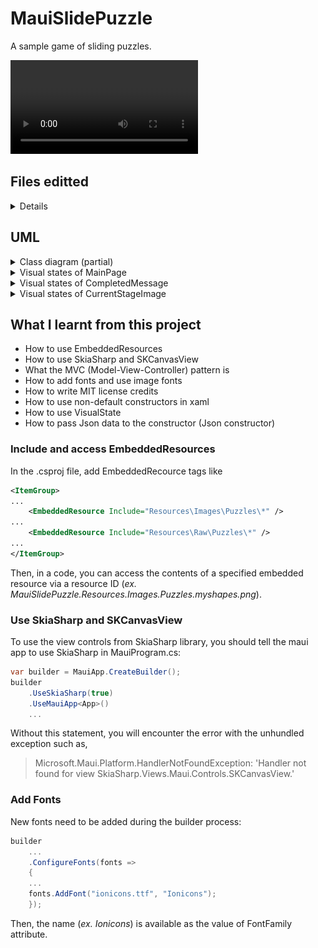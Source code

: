 # MauiSlidePuzzle

A sample game of sliding puzzles.

<div>
<video controls src="https://user-images.githubusercontent.com/7810461/231332480-0316513a-2389-4d95-a10a-20319f210f80.mp4"></video>
</div>

## Files editted

<details>
<summary>Details</summary>

 - MauiSlidePuzzle/
     - Controllers/
         - [SlidePuzzleController.cs](./MauiSlidePuzzle/Controllers/SlidePuzzleController.cs)
     - CustomViews/
         - [BlankPanelView.cs](./MauiSlidePuzzle/CustomViews/BlankPanelView.cs)
         - [ClipImagePanel.cs](./MauiSlidePuzzle/CustomViews/ClipImagePanel.cs)
         - [ImagePanelView.cs](./MauiSlidePuzzle/CustomViews/ImagePanelView.cs)
         - [PanelFrameDrawable.cs](./MauiSlidePuzzle/CustomViews/PanelFrameDrawable.cs)
         - [SlidePanelView.cs](./MauiSlidePuzzle/CustomViews/SlidePanelView.cs)
         - [SlidePuzzleView.cs](./MauiSlidePuzzle/CustomViews/SlidePuzzleView.cs)
     - Models/
         - [SlidePanel.cs](./MauiSlidePuzzle/Models/SlidePanel.cs)
         - [SlidePuzzle.cs](./MauiSlidePuzzle/Models/SlidePuzzle.cs)
         - [StageInfo.cs](./MauiSlidePuzzle/Models/StageInfo.cs)
     - Resources/
         - Fonts/
             - [FontLicenseNotice](./MauiSlidePuzzle/Resources/Fonts/FontLicenseNotice)
         - Images/
             - Puzzles/
         - Raw/
             - Puzzles/
     - [MainPage.xaml](./MauiSlidePuzzle/MainPage.xaml)
     - [MainPage.xaml.cs](./MauiSlidePuzzle/MainPage.xaml.cs)
     - [MauiProgram.cs](./MauiSlidePuzzle/MauiProgram.cs)
     - [MauiSlidePuzzle.csproj](./MauiSlidePuzzle/MauiSlidePuzzle.csproj)
     - [PuzzleResourceHelper.cs](./MauiSlidePuzzle/PuzzleResourceHelper.cs)
 - uml/
     - [MauiSlidePuzzle.puml](./uml/MauiSlidePuzzle.puml)
</details>

## UML

<details>
<summary>Class diagram (partial)</summary>

![Class diagram](./uml/MauiSlidePuzzle.png)

</details>

<details>
<summary>Visual states of MainPage</summary>

![Visual states of MainPage](./uml/AppStates.png)

</details>

<details>
<summary>Visual states of CompletedMessage</summary>

![Visual states of CompletedMessage](./uml/AppStates_CompletedMessage.png)

</details>

<details>
<summary>Visual states of CurrentStageImage</summary>

![Visual states of CurrentStageImage](./uml/AppStates_CurrentStageImage.png)

</details>

## What I learnt from this project

- How to use EmbeddedResources
- How to use SkiaSharp and SKCanvasView
- What the MVC (Model-View-Controller) pattern is
- How to add fonts and use image fonts
- How to write MIT license credits
- How to use non-default constructors in xaml
- How to use VisualState
- How to pass Json data to the constructor (Json constructor)

### Include and access EmbeddedResources

In the .csproj file, add EmbeddedRecource tags like
``` xml
<ItemGroup>
...
    <EmbeddedResource Include="Resources\Images\Puzzles\*" />
...
    <EmbeddedResource Include="Resources\Raw\Puzzles\*" />
...
</ItemGroup>
``` 

Then, in a code, you can access the contents of a specified embedded resource via a resource ID (_ex. MauiSlidePuzzle.Resources.Images.Puzzles.myshapes.png_).

### Use SkiaSharp and SKCanvasView

To use the view controls from SkiaSharp library, you should tell the maui app to use SkiaSharp in MauiProgram.cs:
```csharp
var builder = MauiApp.CreateBuilder();
builder
    .UseSkiaSharp(true)
    .UseMauiApp<App>()
    ...
```
Without this statement, you will encounter the error with the unhundled exception such as,
> Microsoft.Maui.Platform.HandlerNotFoundException: 'Handler not found for view SkiaSharp.Views.Maui.Controls.SKCanvasView.'

### Add Fonts

New fonts need to be added during the builder process:
```csharp
builder
    ...
    .ConfigureFonts(fonts =>
    {
    ...
    fonts.AddFont("ionicons.ttf", "Ionicons");
    });
```
Then, the name (_ex. Ionicons_) is available as the value of FontFamily attribute.

